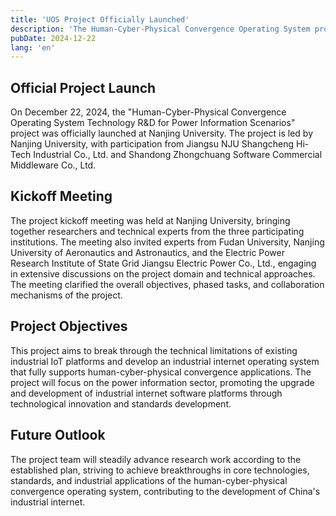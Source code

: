 ```yaml
---
title: 'UOS Project Officially Launched'
description: 'The Human-Cyber-Physical Convergence Operating System project for power information scenarios has been officially launched, with Nanjing University and industry partners working together to advance the project.'
pubDate: 2024-12-22
lang: 'en'
---
```


## Official Project Launch

On December 22, 2024, the "Human-Cyber-Physical Convergence Operating System Technology R&D for Power Information Scenarios" project was officially launched at Nanjing University. The project is led by Nanjing University, with participation from Jiangsu NJU Shangcheng Hi-Tech Industrial Co., Ltd. and Shandong Zhongchuang Software Commercial Middleware Co., Ltd.

## Kickoff Meeting

The project kickoff meeting was held at Nanjing University, bringing together researchers and technical experts from the three participating institutions. The meeting also invited experts from Fudan University, Nanjing University of Aeronautics and Astronautics, and the Electric Power Research Institute of State Grid Jiangsu Electric Power Co., Ltd., engaging in extensive discussions on the project domain and technical approaches. The meeting clarified the overall objectives, phased tasks, and collaboration mechanisms of the project.

## Project Objectives

This project aims to break through the technical limitations of existing industrial IoT platforms and develop an industrial internet operating system that fully supports human-cyber-physical convergence applications. The project will focus on the power information sector, promoting the upgrade and development of industrial internet software platforms through technological innovation and standards development.

## Future Outlook

The project team will steadily advance research work according to the established plan, striving to achieve breakthroughs in core technologies, standards, and industrial applications of the human-cyber-physical convergence operating system, contributing to the development of China's industrial internet.

